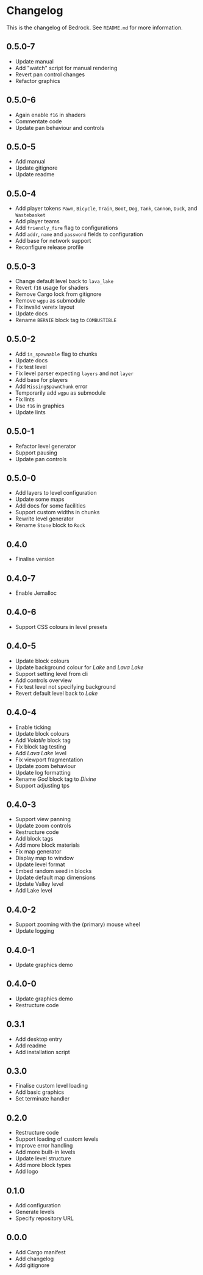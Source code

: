 # Changelog

This is the changelog of Bedrock.
See `README.md` for more information.

## 0.5.0-7

* Update manual
* Add "watch" script for manual rendering
* Revert pan control changes
* Refactor graphics

## 0.5.0-6

* Again enable `f16` in shaders
* Commentate code
* Update pan behaviour and controls

## 0.5.0-5

* Add manual
* Update gitignore
* Update readme

## 0.5.0-4

* Add player tokens `Pawn`, `Bicycle`, `Train`, `Boot`, `Dog`, `Tank`, `Cannon`, `Duck`, and `Wastebasket`
* Add player teams
* Add `friendly_fire` flag to configurations
* Add `addr`, `name` and `password` fields to configuration
* Add base for network support
* Reconfigure release profile

## 0.5.0-3

* Change default level back to `lava_lake`
* Revert `f16` usage for shaders
* Remove Cargo lock from gitignore
* Remove `wgpu` as submodule
* Fix invalid veretx layout
* Update docs
* Rename `BERNIE` block tag to `COMBUSTIBLE`

## 0.5.0-2

* Add `is_spawnable` flag to chunks
* Update docs
* Fix test level
* Fix level parser expecting `layers` and not `layer`
* Add base for players
* Add `MissingSpawnChunk` error
* Temporarily add `wgpu` as submodule
* Fix lints
* Use `f16` in graphics
* Update lints

## 0.5.0-1

* Refactor level generator
* Support pausing
* Update pan controls

## 0.5.0-0

* Add layers to level configuration
* Update some maps
* Add docs for some facilities
* Support custom widths in chunks
* Rewrite level generator
* Rename `Stone` block to `Rock`

## 0.4.0

* Finalise version

## 0.4.0-7

* Enable Jemalloc

## 0.4.0-6

* Support CSS colours in level presets

## 0.4.0-5

* Update block colours
* Update background colour for *Lake* and *Lava Lake*
* Support setting level from cli
* Add controls overview
* Fix test level not specifying background
* Revert default level back to *Lake*

## 0.4.0-4

* Enable ticking
* Update block colours
* Add *Volatile* block tag
* Fix block tag testing
* Add *Lava Lake* level
* Fix viewport fragmentation
* Update zoom behaviour
* Update log formatting
* Rename *God* block tag to *Divine*
* Support adjusting tps

## 0.4.0-3

* Support view panning
* Update zoom controls
* Restructure code
* Add block tags
* Add more block materials
* Fix map generator
* Display map to window
* Update level format
* Embed random seed in blocks
* Update default map dimensions
* Update Valley level
* Add Lake level

## 0.4.0-2

* Support zooming with the (primary) mouse wheel
* Update logging

## 0.4.0-1

* Update graphics demo

## 0.4.0-0

* Update graphics demo
* Restructure code

## 0.3.1

* Add desktop entry
* Add readme
* Add installation script

## 0.3.0

* Finalise custom level loading
* Add basic graphics
* Set terminate handler

## 0.2.0

* Restructure code
* Support loading of custom levels
* Improve error handling
* Add more built-in levels
* Update level structure
* Add more block types
* Add logo

## 0.1.0

* Add configuration
* Generate levels
* Specify repository URL

## 0.0.0

* Add Cargo manifest
* Add changelog
* Add gitignore
